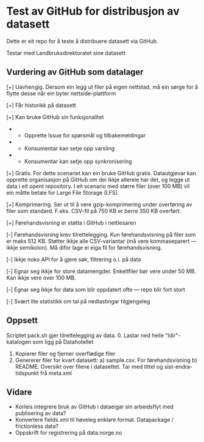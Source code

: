# Test av GitHub for distribusjon av datasett

Dette er eit repo for å teste å distribuere datasett via GitHub.

Testar med Landbruksdirektoratet sine datasett

## Vurdering av GitHub som datalager

[+] Uavhengig. Dersom ein legg ut filer på eigen nettstad, må ein sørge for å flytte desse når ein byter nettside-plattform

[+] Får historikk på datasett

[+] Kan bruke GitHub sin funksjonalitet
- - Opprette Issue for spørsmål og tilbakemeldingar
- - Konsumentar kan setje opp varsling
- - Konsumentar kan setje opp synkronisering

[+] Gratis. For dette scenariet kan ein bruke GitHub gratis. Datautgjevar kan opprette organisasjon på GitHub om dei ikkje allereie har det, og legge ut data i eit opent repository. I eit scenario med større filer (over 100 MB) vil ein måtte betale for Large File Storage (LFS).

[+] Komprimering. Ser ut til å vere gzip-komprimering under overføring av filer som standard. F.eks. CSV-fil på 750 KB er berre 350 KB overført.

[+] Førehandsvisning er støtta i GitHub i nettlesaren

[-] Førehandsvisning krev tilrettelegging. Kun førehandsvisning på filer som er maks 512 KB. Støtter ikkje alle CSV-variantar (må vere kommaseparert — ikkje semikolon). Må difor lage ei eiga fil for førehandsvisning.

[-] Ikkje noko API for å gjere søk, filtrering o.l. på data

[-] Egnar seg ikkje for store datamengder. Enkeltfiler bør vere under 50 MB. Kan ikkje vere over 100 MB.

[-] Egnar seg ikkje for data som blir oppdatert ofte — repo blir fort stort

[-] Svært lite statistikk om tal på nedlastingar tilgjengeleg

## Oppsett
Scriptet pack.sh gjer tilrettelegging av data.
0. Lastar ned heile "ldir"-katalogen som ligg på Datahotellet
1. Kopierer filer og fjerner overflødige filer
2. Genererer filer for kvart datasett:
  a) sample.csv. For førehandsvisning
  b) README. Oversikt over filene i datasettet. Tar med tittel og sist-endra-tidspunkt frå meta.xml

## Vidare
- Korleis integrere bruk av GitHub i dataeigar sin arbeidsflyt med publisering av data?
- Konvertere fields.xml til høveleg enklare format. Datapackage / frictionless data?
- Oppskrift for registrering på data.norge.no